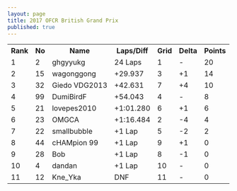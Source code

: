 ```yaml
---
layout: page
title: 2017 OFCR British Grand Prix
published: true
---
```


<font size="2">
<table>
  <tr>
    <th>Rank</th>
    <th>No</th>
    <th>Name</th>
    <th>Laps/Diff</th>
    <th>Grid</th>
    <th>Delta</th>
    <th>Points</th>
  </tr>
  <tr>
    <td>1</td>
    <td>2</td>
    <td>ghgyyukg</td>
    <td>24 Laps</td>
    <td>1</td>
    <td>-</td>
    <td>20</td>
  </tr>
  <tr>
    <td>2</td>
    <td>15</td>
    <td>wagonggong</td>
    <td>+29.937</td>
    <td>3</td>
    <td>+1</td>
    <td>14</td>
  </tr>
  <tr>
    <td>3</td>
    <td>32</td>
    <td>Giedo VDG2013</td>
    <td>+42.631</td>
    <td>7</td>
    <td>+4</td>
    <td>10</td>
  </tr>
  <tr>
    <td>4</td>
    <td>99</td>
    <td>DumiBirdF</td>
    <td>+54.043</td>
    <td>4</td>
    <td>-</td>
    <td>8</td>
  </tr>
  <tr>
    <td>5</td>
    <td>21</td>
    <td>lovepes2010</td>
    <td>+1:01.280</td>
    <td>6</td>
    <td>+1</td>
    <td>6</td>
  </tr>
  <tr>
    <td>6</td>
    <td>23</td>
    <td>OMGCA</td>
    <td>+1:16.484</td>
    <td>2</td>
    <td>-4</td>
    <td>4</td>
  </tr>
  <tr>
    <td>7</td>
    <td>22</td>
    <td>smallbubble</td>
    <td>+1 Lap</td>
    <td>5</td>
    <td>-2</td>
    <td>2</td>
  </tr>
  <tr>
    <td>8</td>
    <td>44</td>
    <td>cHAMpion 99</td>
    <td>+1 Lap</td>
    <td>9</td>
    <td>+1</td>
    <td>0</td>
  </tr>
  <tr>
    <td>9</td>
    <td>28</td>
    <td>Bob</td>
    <td>+1 Lap</td>
    <td>8</td>
    <td>-1</td>
    <td>0</td>
  </tr>
  <tr>
    <td>10</td>
    <td>4</td>
    <td>dandan</td>
    <td>+1 Lap</td>
    <td>10</td>
    <td>-</td>
    <td>0</td>
  </tr>
  <tr>
    <td>11</td>
    <td>12</td>
    <td>Kne_Yka</td>
    <td>DNF</td>
    <td>11</td>
    <td>-</td>
    <td>0</td>
  </tr>
</table>
</font>